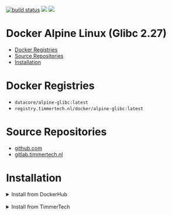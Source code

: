 [![build status](https://gitlab.timmertech.nl/docker/alpine-glibc/badges/master/build.svg)](https://gitlab.timmertech.nl/docker/alpine-glibc/commits/master)
[![](https://images.microbadger.com/badges/image/datacore/alpine-glibc.svg)](https://microbadger.com/images/datacore/alpine-glibc)
[![](https://images.microbadger.com/badges/license/datacore/alpine-glibc.svg)](https://microbadger.com/images/datacore/alpine-glibc)

# Docker Alpine Linux (Glibc 2.27)

- [Docker Registries](#docker-registries)
- [Source Repositories](#source-repositories)
- [Installation](#installation)

# Docker Registries

 - ```datacore/alpine-glibc:latest```
 - ```registry.timmertech.nl/docker/alpine-glibc:latest```

# Source Repositories

- [github.com](https://github.com/GJRTimmer/docker-alpine-glibc)
- [gitlab.timmertech.nl](https://gitlab.timmertech.nl/docker/alpine-glibc)

# Installation

<details>
<summary>Install from DockerHub</summary>
<p>

Download:
```bash
docker pull datacore/alpine-glibc:latest
```

Build:
```bash
docker build -t datacore/alpine-glibc https://github.com/GJRTimmer/docker-alpine-glibc
```
</p>
</details>

<br/>

<details>
<summary>Install from TimmerTech</summary>
<p>

Download:
```bash
docker pull registry.timmertech.nl/docker/alpine-glibc:latest
```

Build:
```bash
docker build -t datacore/alpine-glibc https://gitlab.timmertech.nl/docker/alpine-glibc
```
</p>
</details>
